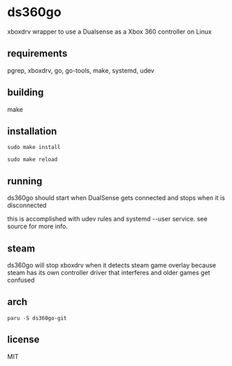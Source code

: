# ds360go
xboxdrv wrapper to use a Dualsense as a Xbox 360 controller on Linux

## requirements

pgrep, xboxdrv, go, go-tools, make, systemd, udev

## building

make

## installation

`sudo make install`

`sudo make reload`

## running

ds360go should start when DualSense gets connected and stops when it is disconnected

this is accomplished with udev rules and systemd --user service. see source for more info.

## steam

ds360go will stop xboxdrv when it detects steam game overlay because steam has its own controller driver that interferes and older games get confused

## arch

`paru -S ds360go-git`

## license

MIT